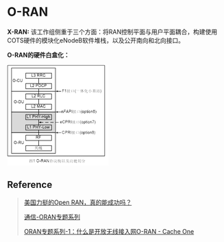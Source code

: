 # O-RAN

**X-RAN:** 该工作组侧重于三个方面：将RAN控制平面与用户平面耦合，构建使用COTS硬件的模块化eNodeB软件堆栈，以及公开南向和北向接口。

**O-RAN的硬件白盒化：**

![img](images/o-ran-write-box.png)



## Reference

> [美国力挺的Open RAN，真的能成功吗？](https://www.eet-china.com/mp/a34799.html)
>
> [通信-ORAN专题系列](https://blog.51cto.com/u_11299290/category33/p_1)
>
> [ORAN专题系列-1：什么是开放无线接入网O-RAN - Cache One](https://cache.one/read/2136366)

